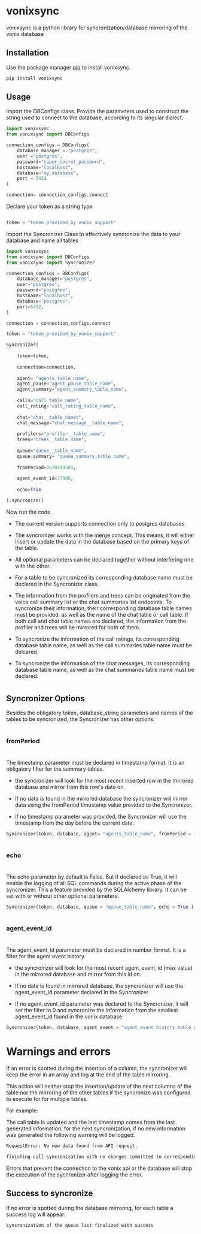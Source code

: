 # vonixsync

vonixsync is a python library for syncronization/database mirroring of the vonix database

## Installation

Use the package manager [pip](https://pip.pypa.io/en/stable/) to install vonixsync.

```bash
pip install vonixsync
```

## Usage

Import the DBConfigs class. Provide the parameters used to construct the string used to connect to the database, according to its singular dialect. 

```python
import vonixsync
from vonixsync import DBConfigs

connection_configs = DBConfigs(
    database_manager = "postgres",
    user ="postgres",
    password="super_secret_password",
    hostname="localhost",
    database="my_database",
    port = 5432
)

connection= connection_configs.connect

```
Declare your token as a string type

```python

token = "token_provided_by_vonix_support"

```

Import the Syncronizer Class to effectively syncronize the data to your database and name all tables 

```python
import vonixsync
from vonixsync import DBConfigs
from vonixsync import Syncronizer

connection_configs = DBConfigs(
    database_manager="postgres",
    user="postgres",
    password="postgres",
    hostname="localhost",
    database="postgres",
    port=5432,
)

connection = connection_configs.connect

token = "token_provided_by_vonix_support"

Syncronizer(
    
    token=token,
    
    connection=connection,
    
    agent= "agents_table_name",
    agent_pause="agent_pause_table_name",
    agent_summary="agent_summary_table_name",
    
    calls="call_table_name",
    call_rating="call_rating_table_name",
    
    chat="chat__table_namet",
    chat_message="chat_message__table_name",
    
    profilers="profiler__table_name",
    trees="trees__table_name",
    
    queue="queue__table_name",
    queue_summary= "queue_summary_table_name",
    
    fromPeriod=1678449585,
    
    agent_event_id=77000,
    
    echo=True

).syncronize()

```
Now run the code.

* The current version supports connection only to postgres databases.

* The syncronizer works with the merge concept. This means, it will either insert or update the data in the database based on the primary keys of the table.

* All optional parameters can be declared together without interfering one with the other.

* For a table to be syncronized its corresponding database name must be declared in the Syncronizer class.

* The information from the profilers and trees can be originated from the voice call summary list or the chat summaries list endpoints. To syncronize their information, their corresponding database table names must be provided, as well as the name of the chat table or call table. If both call and chat table names are declared, the information from the profiler and trees will be mirrored for both of them.

* To syncronize the information of the call ratings, its corresponding database table name, as well as the call summaries table name must be delcared.

* To syncronize the information of the chat messages, its corresponding database table name, as well as the chat summaries table name must be declared.
#
## Syncronizer Options

Besides the obligatory token, database_string parameters and names of the tables to be syncronized, the Syncronizer has other options:
#
### fromPeriod
#
The timestamp parameter must be declared in timestamp format. It is an obligatory filter for the summary tables.

- the syncronizer will look for the most recent inserted row in the mirrored database and mirror from this row's date on. 

- If no data is found in the mirrored database the syncronizer will mirror data using the fromPeriod timestamp value provided to the Syncronizer.

- If no timestamp parameter was provided, the Syncronizer will use the timestamp from the day before the current date.

```python
Syncronizer(token, database, agent= "agents_table_name", fromPeriod = 1679067723 ).syncronize()
```
#
### echo
#
The echo parameter by default is False. But if declared as True, it will enable the logging of all SQL commands during the active phase of the syncronizer.
This a feature provided by the SQLAlchemy library. It can be set with or without other optional parameters.

```python
Syncronizer(token, database, queue = "queue_table_name", echo = True ).syncronize()
```
#
### agent_event_id
#
The agent_event_id parameter must be declared in number format. It is a filter for the agent event history. 

- the syncronizer will look for the most recent agent_event_id (max value) in the mirrored database and mirror from this id on.

- If no data is found in mirrored database, the syncronizer will use the agent_event_id parameter declared in the Syncronizer

- If no agent_event_id parameter was declared to the Syncronizer, it will set the filter to 0 and syncronize the information from the smallest agent_event_id found in the vonix database 

```python
Syncronizer(token, database, agent_event = "agent_event_history_table_name" ,agent_event_id = 74636).syncronize()
```

# Warnings and errors

 If an error is spotted during the insertion of a column, the syncronizer will keep the error in an array and log at the end of the table mirroring.
 
 This action will neither stop the insertion/update of the next columns of the table nor the mirroring of the other tables if the syncronize was configured to execute for for multiple tables.

 For example:
 
  The call table is updated and the last timestamp comes from the last generated information, for the next syncronization,  if no new information was generated the following warning will be logged.

 ```bash
RequestError: No new data found from API request.

finishing call syncronization with no changes committed to corresponding table
```
Errors that prevent the connection to the vonix api or the database will stop the execution of the sycnronizer after logging the error.

## Success to syncronize

If no error is spotted during the database mirroring, for each table a success log will appear:

```bash
syncronization of the queue list finalized with success
```